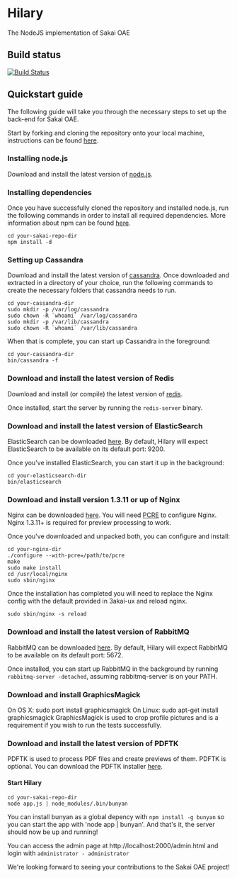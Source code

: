 # Hilary

The NodeJS implementation of Sakai OAE

## Build status
[![Build Status](https://travis-ci.org/sakaiproject/Hilary.png?branch=master)](https://travis-ci.org/sakaiproject/Hilary)

## Quickstart guide

The following guide will take you through the necessary steps to set up the back-end for Sakai OAE.

Start by forking and cloning the repository onto your local machine, instructions can be found [here](https://help.github.com/articles/fork-a-repo).

### Installing node.js

Download and install the latest version of [node.js](http://nodejs.org/).

### Installing dependencies

Once you have successfully cloned the repository and installed node.js, run the following commands in order to install all required dependencies.
More information about npm can be found [here](https://npmjs.org/).

```
cd your-sakai-repo-dir
npm install -d
```

### Setting up Cassandra

Download and install the latest version of [cassandra](http://cassandra.apache.org/).
Once downloaded and extracted in a directory of your choice, run the following commands to create the necessary folders that cassandra needs to run.

```
cd your-cassandra-dir
sudo mkdir -p /var/log/cassandra
sudo chown -R `whoami` /var/log/cassandra
sudo mkdir -p /var/lib/cassandra
sudo chown -R `whoami` /var/lib/cassandra
```

When that is complete, you can start up Cassandra in the foreground:

```
cd your-cassandra-dir
bin/cassandra -f
```

### Download and install the latest version of Redis

Download and install (or compile) the latest version of [redis](http://redis.io/download).

Once installed, start the server by running the `redis-server` binary.

### Download and install the latest version of ElasticSearch

ElasticSearch can be downloaded [here](http://www.elasticsearch.org/download/). By default, Hilary will expect ElasticSearch to be available on its default port: 9200.

Once you've installed ElasticSearch, you can start it up in the background:

```
cd your-elasticsearch-dir
bin/elasticsearch
```

### Download and install version 1.3.11 or up of Nginx

Nginx can be downloaded [here](http://nginx.org/en/download.html). You will need [PCRE](http://www.pcre.org/) to configure Nginx. Nginx 1.3.11+ is required for preview processing to work.

Once you've downloaded and unpacked both, you can configure and install:

```
cd your-nginx-dir
./configure --with-pcre=/path/to/pcre
make
sudo make install
cd /usr/local/nginx
sudo sbin/nginx
```

Once the installation has completed you will need to replace the Nginx config with the default provided in 3akai-ux and reload nginx.

```
sudo sbin/nginx -s reload
```

### Download and install the latest version of RabbitMQ

RabbitMQ can be downloaded [here](http://www.rabbitmq.com/download.html). By default, Hilary will expect RabbitMQ to be available on its default port: 5672.

Once installed, you can start up RabbitMQ in the background by running `rabbitmq-server -detached`, assuming rabbitmq-server is on your PATH.

### Download and install GraphicsMagick
On OS X: sudo port install graphicsmagick
On Linux: sudo apt-get install graphicsmagick
GraphicsMagick is used to crop profile pictures and is a requirement if you wish to run the tests successfully.

### Download and install the latest version of PDFTK

PDFTK is used to process PDF files and create previews of them. PDFTK is optional. You can download the PDFTK installer [here](http://www.pdflabs.com/tools/pdftk-the-pdf-toolkit/).

#### Start Hilary

```
cd your-sakai-repo-dir
node app.js | node_modules/.bin/bunyan
```

You can install bunyan as a global depency with `npm install -g bunyan` so you can start the app with 'node app | bunyan'. And that's it, the server should now be up and running!

You can access the admin page at http://localhost:2000/admin.html and login with `administrator - administrator`

We're looking forward to seeing your contributions to the Sakai OAE project!
